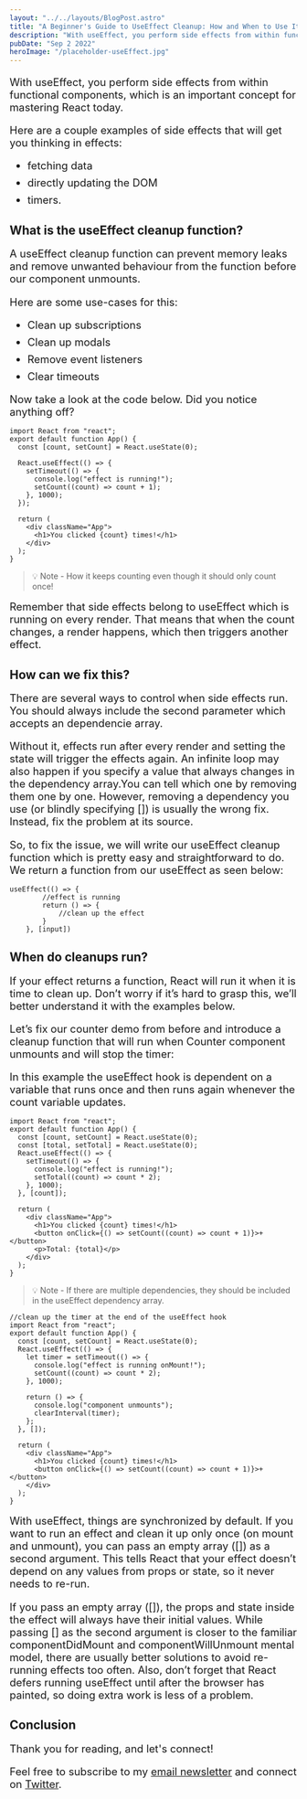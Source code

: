 ```yaml
---
layout: "../../layouts/BlogPost.astro"
title: "A Beginner's Guide to UseEffect Cleanup: How and When to Use It."
description: "With useEffect, you perform side effects from within functional components, which is an important concept for mastering React today."
pubDate: "Sep 2 2022"
heroImage: "/placeholder-useEffect.jpg"
---
```


<p style="font-size: 1.15rem; margin-bottom: 1rem;"> With useEffect, you perform side effects from within functional components, which is an important concept for mastering React today. </p>

<p style="font-size: 1.15rem; margin-bottom: 1rem;"> Here are a couple examples of side effects that will get you thinking in effects: </p>

<ul style="font-size: 1.15rem; margin-bottom: 1rem;">
<li style="margin-bottom:.5rem;">fetching data</li>
<li style="margin-bottom:.5rem;">directly updating the DOM</li>
<li style="margin-bottom:.5rem;">timers.</li>
</ul>

## What is the useEffect cleanup function?

<p style="font-size: 1.15rem; margin-top: 1rem; margin-bottom: 1rem;">A useEffect cleanup function can prevent memory leaks and remove unwanted behaviour from the function before our component unmounts.</p>

<p style="font-size: 1.15rem; margin-bottom: 1rem;"> Here are some use-cases for this: </p>

<ul style="font-size: 1.15rem; margin-bottom: 1rem;">
<li style="margin-bottom:.5rem;">Clean up subscriptions</li>
<li style="margin-bottom:.5rem;">Clean up modals</li>
<li style="margin-bottom:.5rem;">Remove event listeners</li>
<li style="margin-bottom:.5rem;">Clear timeouts</li>
</ul>

<p style="font-size: 1.15rem; margin-bottom: 1rem;"> Now take a look at the code below. Did you notice anything off? </p>

```
import React from "react";
export default function App() {
  const [count, setCount] = React.useState(0);

  React.useEffect(() => {
    setTimeout(() => {
      console.log("effect is running!");
      setCount((count) => count + 1);
    }, 1000);
  });

  return (
    <div className="App">
      <h1>You clicked {count} times!</h1>
    </div>
  );
}
```

> 💡 Note - How it keeps counting even though it should only count once!

<p style="font-size: 1.15rem; margin-top: 1rem; margin-bottom: 1rem;">Remember that side effects belong to useEffect which is running on every render. That means that when the count changes, a render happens, which then triggers another effect.</p>

## How can we fix this?

<p style="font-size: 1.15rem; margin-top: 1rem; margin-bottom: 1rem"> There are several ways to control when side effects run. You should always include the second parameter which accepts an dependencie array.</p>

<p style="font-size: 1.15rem; margin-bottom: 1rem">Without it, effects run after every render and setting the state will trigger the effects again. An infinite loop may also happen if you specify a value that always changes in the dependency array.You can tell which one by removing them one by one. However, removing a dependency you use (or blindly specifying []) is usually the wrong fix. Instead, fix the problem at its source.</p>

<p style="font-size: 1.15rem; margin-bottom: 1rem">So, to fix the issue, we will write our useEffect cleanup function which is pretty easy and straightforward to do. We return a function from our useEffect as seen below: </p>

```
useEffect(() => {
        //effect is running
        return () => {
            //clean up the effect
        }
    }, [input])

```

## When do cleanups run?

<p style="font-size: 1.15rem; margin-top: 1rem; margin-bottom: 1rem">If your effect returns a function, React will run it when it is time to clean up. Don’t worry if it’s hard to grasp this, we’ll better understand it with the examples below.</p>

<p style="font-size: 1.15rem; margin-bottom: 1rem">Let’s fix our counter demo from before and introduce a cleanup function that will run when Counter component unmounts and will stop the timer: </p>

<p style="font-size: 1.15rem; margin-bottom: 1rem">In this example the useEffect hook is dependent on a variable that runs once and then runs again whenever the count variable updates.</p>

```
import React from "react";
export default function App() {
  const [count, setCount] = React.useState(0);
  const [total, setTotal] = React.useState(0);
  React.useEffect(() => {
    setTimeout(() => {
      console.log("effect is running!");
      setTotal((count) => count * 2);
    }, 1000);
  }, [count]);

  return (
    <div className="App">
      <h1>You clicked {count} times!</h1>
      <button onClick={() => setCount((count) => count + 1)}>+</button>
      <p>Total: {total}</p>
    </div>
  );
}

```

> 💡 Note - If there are multiple dependencies, they should be included in the useEffect dependency array.

```
//clean up the timer at the end of the useEffect hook
import React from "react";
export default function App() {
  const [count, setCount] = React.useState(0);
  React.useEffect(() => {
    let timer = setTimeout(() => {
      console.log("effect is running onMount!");
      setCount((count) => count * 2);
    }, 1000);

    return () => {
      console.log("component unmounts");
      clearInterval(timer);
    };
  }, []);

  return (
    <div className="App">
      <h1>You clicked {count} times!</h1>
      <button onClick={() => setCount((count) => count + 1)}>+</button>
    </div>
  );
}
```

<p style="font-size: 1.15rem; margin-bottom: 1rem; margin-top: 1rem;"> With useEffect, things are synchronized by default. If you want to run an effect and clean it up only once (on mount and unmount), you can pass an empty array ([]) as a second argument. This tells React that your effect doesn’t depend on any values from props or state, so it never needs to re-run. </p>

<p style="font-size: 1.15rem; margin-bottom: 1rem">If you pass an empty array ([]), the props and state inside the effect will always have their initial values. While passing [] as the second argument is closer to the familiar componentDidMount and componentWillUnmount mental model, there are usually better solutions to avoid re-running effects too often. Also, don’t forget that React defers running useEffect until after the browser has painted, so doing extra work is less of a problem.</p>

## Conclusion

<p style="font-size: 1.15rem; margin-top: 1rem; margin-bottom: 1rem"> Thank you for reading, and let's connect! </p>

<p style="font-size: 1.15rem; margin-bottom: 1rem"> Feel free to subscribe to my <a href="https://serene-ridge-36936.herokuapp.com/">email newsletter</a> and connect on <a href="https://twitter.com/legs_taken">Twitter</a>.</p>

